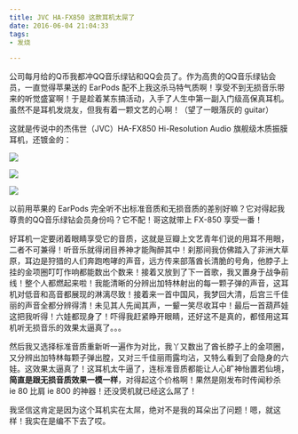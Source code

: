 ```yaml
---
title: JVC HA-FX850 这款耳机太屌了
date: 2016-06-04 21:04:33
tags:
- 发烧

---
```


公司每月给的Q币我都冲QQ音乐绿钻和QQ会员了。作为高贵的QQ音乐绿钻会员，一直觉得苹果送的 EarPods 配不上我这杀马特气质啊！享受不到无损音乐带来的听觉盛宴啊！于是趁着某东搞活动，入手了人生中第一副入门级高保真耳机。虽然不是耳机发烧友，但我有着一颗文艺的心啊！（望了一眼落灰的 guitar）

<!--more-->

这就是传说中的杰伟世（JVC）HA-FX850 Hi-Resolution Audio 旗舰级木质振膜耳机，还镀金的：

![](http://7ni3rk.com1.z0.glb.clouddn.com/HA-FX850/IMG_0136.jpg)

![](http://7ni3rk.com1.z0.glb.clouddn.com/HA-FX850/IMG_0139.jpg)

![](http://7ni3rk.com1.z0.glb.clouddn.com/HA-FX850/IMG_0140.jpg)

以前用苹果的 EarPods 完全听不出标准音质和无损音质的差别好嘛？它对得起我尊贵的QQ音乐绿钻会员身份吗？它不配！哥这就带上 FX-850 享受一番！

好耳机一定要闭着眼睛享受它的音质，这就是豆瓣上文艺青年们说的用耳不用眼，二者不可兼得！听音乐就得闭目养神才能陶醉其中！刹那间我仿佛踏入了非洲大草原，耳边是狩猎的人们奔跑咆哮的声音，远方传来部落酋长清脆的号角，他脖子上挂的金项圈叮叮作响都能数出个数来！接着又放到了下一首歌，我又置身于战争前线！整个人都燃起来啦！我能清晰的分辨出加特林射出的每一颗子弹的声音，这耳机对低音和高音都展现的淋漓尽致！接着来一首中国风，我梦回大清，后宫三千佳丽的声音全都分辨得清！未见其人先闻其声，一颦一笑尽收耳中！最后一首葫芦娃这把我听得！六娃都现身了！吓得我赶紧睁开眼睛，还好这不是真的，都怪用这耳机听无损音乐的效果太逼真了。。。

然后我又选择标准音质重新听一遍作为对比，我丫又数出了酋长脖子上的金项圈，又分辨出加特林每颗子弹出膛，又对三千佳丽雨露均沾，又特么看到了会隐身的六娃。这效果太逼真了！这耳机太牛逼了，连标准音质都能让人心旷神怡置若仙境，**简直是跟无损音质效果一模一样**，对得起这个价格啊！果然是刚发布时传闻秒杀 ie 80 比肩 ie 800 的神器！还没煲机就已经这么屌了！

我坚信这肯定是因为这个耳机实在太屌，绝对不是我的耳朵出了问题！嗯，就这样！我实在是编不下去了哎。